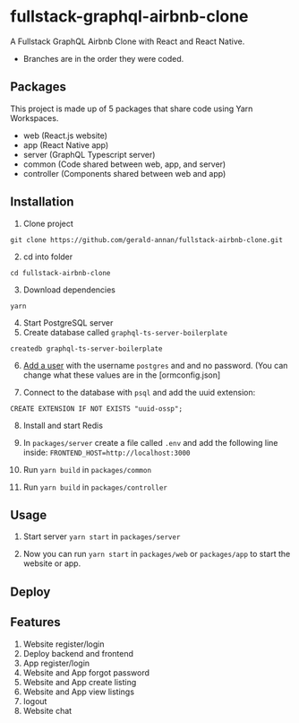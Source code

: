 # fullstack-graphql-airbnb-clone

A Fullstack GraphQL Airbnb Clone with React and React Native.

- Branches are in the order they were coded.

## Packages

This project is made up of 5 packages that share code using Yarn Workspaces.

- web (React.js website)
- app (React Native app)
- server (GraphQL Typescript server)
- common (Code shared between web, app, and server)
- controller (Components shared between web and app)

## Installation

1. Clone project

```
git clone https://github.com/gerald-annan/fullstack-airbnb-clone.git
```

2. cd into folder

```
cd fullstack-airbnb-clone
```

3. Download dependencies

```
yarn
```

4. Start PostgreSQL server
5. Create database called `graphql-ts-server-boilerplate`

```
createdb graphql-ts-server-boilerplate
```

6. [Add a user](https://medium.com/coding-blocks/creating-user-database-and-adding-access-on-postgresql-8bfcd2f4a91e) with the username `postgres` and and no password. (You can change what these values are in the [ormconfig.json]

7. Connect to the database with `psql` and add the uuid extension:

```
CREATE EXTENSION IF NOT EXISTS "uuid-ossp";
```

8. Install and start Redis

9. In `packages/server` create a file called `.env` and add the following line inside: `FRONTEND_HOST=http://localhost:3000`

10. Run `yarn build` in `packages/common`

11. Run `yarn build` in `packages/controller`

## Usage

1. Start server `yarn start` in `packages/server`

2. Now you can run `yarn start` in `packages/web` or `packages/app` to start the website or app.

## Deploy

## Features

1. Website register/login
2. Deploy backend and frontend
3. App register/login
4. Website and App forgot password
5. Website and App create listing
6. Website and App view listings
7. logout
8. Website chat
